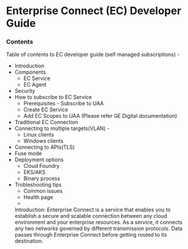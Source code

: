 # Enterprise Connect (EC) Developer Guide

### Contents

Table of contents to EC developer guide (self managed subscriptions) - 

- Introduction
- Components
  - EC Service
  - EC Agent
- Security
- How to subscribe to EC Service
  - Prerequisites - Subscribe to UAA
  - Create EC Service
  - Add EC Scopes to UAA (Please refer GE Digital documentation)
- Traditional EC Connection
- Connecting to multiple targets(VLAN) -
  - Linux clients
  - Windows clients
- Connecting to APIs(TLS)
- Fuse mode
- Deployment options
  - Cloud Foundry
  - EKS/AKS
  - Binary process
- Trobleshooting tips
  - Common issues
  - Health page
  - 
   Introduction:
Enterprise Connect is a service that enables you to establish a secure and scalable connection between any cloud environment and your enterprise resources. As a service, it connects any two networks governed by different transmission protocols. Data passes through Enterprise Connect before getting routed to its destination. 
